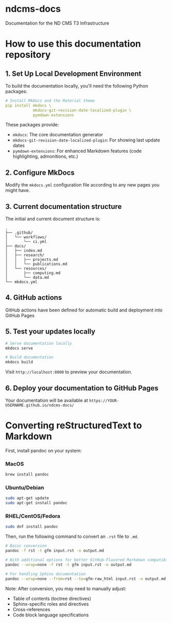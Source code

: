 # ndcms-docs
Documentation for the ND CMS T3 Infrastructure


# How to use this documentation repository

## 1. Set Up Local Development Environment

To build the documentation locally, you'll need the following Python packages:

```bash:mkdocs.yml
# Install MkDocs and the Material theme
pip install mkdocs \
            mkdocs-git-revision-date-localized-plugin \
            pymdown-extensions
```

These packages provide:
- `mkdocs`: The core documentation generator
- `mkdocs-git-revision-date-localized-plugin`: For showing last update dates
- `pymdown-extensions`: For enhanced Markdown features (code highlighting, admonitions, etc.)


## 2. Configure MkDocs

Modify the `mkdocs.yml` configuration file according to any new pages you might have.

## 3. Current documentation structure

The initial and current document structure is:

```bash:directory-structure
.
├── .github/
│   └── workflows/
│       └── ci.yml
├── docs/
│   ├── index.md
│   ├── research/
│   │   ├── projects.md
│   │   └── publications.md
│   └── resources/
│       ├── computing.md
│       └── data.md
└── mkdocs.yml
```

## 4. GitHub actions

GitHub actions have been defined for automatic build and deployment into GitHub Pages

## 5. Test your updates locally

```bash
# Serve documentation locally
mkdocs serve

# Build documentation
mkdocs build
```

Visit `http://localhost:8000` to preview your documentation.

## 6. Deploy your documentation to GitHub Pages

Your documentation will be available at `https://YOUR-USERNAME.github.io/ndcms-docs/`


# Converting reStructuredText to Markdown

First, install pandoc on your system:

### MacOS
```bash
brew install pandoc
```

### Ubuntu/Debian
```bash
sudo apt-get update
sudo apt-get install pandoc
```

### RHEL/CentOS/Fedora
```bash
sudo dnf install pandoc
```

Then, run the following command to convert an `.rst` file to `.md`.

```bash
# Basic conversion
pandoc -f rst -t gfm input.rst -o output.md

# With additional options for better GitHub-Flavored Markdown compatibility
pandoc --wrap=none -f rst -t gfm input.rst -o output.md

# For handling Sphinx documentation
pandoc --wrap=none --from=rst --to=gfm-raw_html input.rst -o output.md
```

Note: After conversion, you may need to manually adjust:
- Table of contents (toctree directives)
- Sphinx-specific roles and directives
- Cross-references
- Code block language specifications